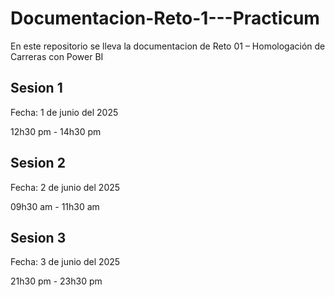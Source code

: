 # Documentacion-Reto-1---Practicum
En este repositorio se lleva la documentacion de Reto 01 – Homologación de Carreras con Power BI 

## Sesion 1

Fecha: 1 de junio del 2025

12h30 pm - 14h30 pm

## Sesion 2

Fecha: 2 de junio del 2025

09h30 am - 11h30 am

## Sesion 3

Fecha: 3 de junio del 2025

21h30 pm - 23h30 pm

